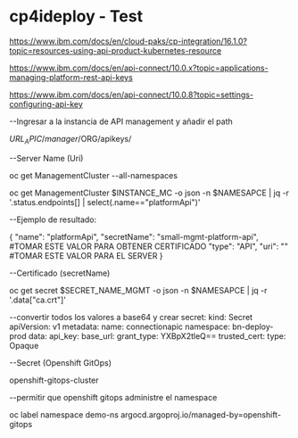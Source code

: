 # cp4ideploy - Test

https://www.ibm.com/docs/en/cloud-paks/cp-integration/16.1.0?topic=resources-using-api-product-kubernetes-resource

https://www.ibm.com/docs/en/api-connect/10.0.x?topic=applications-managing-platform-rest-api-keys

https://www.ibm.com/docs/en/api-connect/10.0.8?topic=settings-configuring-api-key

--Ingresar a la instancia de API management  y añadir el path

$URL_APIC/manager/$ORG/apikeys/



--Server Name (Uri)

oc get ManagementCluster --all-namespaces

oc get ManagementCluster $INSTANCE_MC -o json -n $NAMESAPCE | jq -r '.status.endpoints[] | select(.name=="platformApi")'

--Ejemplo de resultado:

{
  "name": "platformApi",
  "secretName": "small-mgmt-platform-api", #TOMAR ESTE VALOR PARA OBTENER CERTIFICADO
  "type": "API",
  "uri": ""  #TOMAR ESTE VALOR PARA EL SERVER
}


--Certificado (secretName)

oc get secret $SECRET_NAME_MGMT -o json -n $NAMESAPCE | jq -r '.data["ca.crt"]'



--convertir todos los valores a base64 y crear secret:
kind: Secret
apiVersion: v1
metadata:
  name: connectionapic
  namespace: bn-deploy-prod
data:
  api_key: 
  base_url: 
  grant_type: YXBpX2tleQ==
  trusted_cert: 
type: Opaque



--Secret (Openshift GitOps)

openshift-gitops-cluster

--permitir que openshift gitops administre el namespace

oc label namespace demo-ns argocd.argoproj.io/managed-by=openshift-gitops